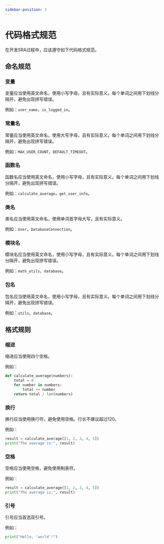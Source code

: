 ```yaml
---
sidebar-position: 3
---
```


# 代码格式规范
在开发SRA过程中，应该遵守如下代码格式规范。

## 命名规范

### 变量
   变量应当使用英文命名，使用小写字母，且有实际意义。每个单词之间用下划线分隔开，避免出现拼写错误。
   
   例如：`user_name`，`is_logged_in`。

### 常量名
   常量应当使用英文命名，使用大写字母，且有实际意义。每个单词之间用下划线分隔开，避免出现拼写错误。

   例如：`MAX_USER_COUNT`，`DEFAULT_TIMEOUT`。

### 函数名
   函数名应当使用英文命名，使用小写字母，且有实际意义。每个单词之间用下划线分隔开，避免出现拼写错误。

   例如：`calculate_average`，`get_user_info`。

### 类名
   类名应当使用英文命名，使用单词首字母大写，且有实际意义。

   例如：`User`，`DatabaseConnection`。

### 模块名
   模块名应当使用英文命名，使用小写字母，且有实际意义。每个单词之间用下划线分隔开，避免出现拼写错误。

   例如：`math_utils`，`database`。

### 包名
   包名应当使用英文命名，使用小写字母，且有实际意义。每个单词之间用下划线分隔开，避免出现拼写错误。

   例如：`utils`，`database`。

## 格式规则

### 缩进
   缩进应当使用四个空格。

   例如：

   ```python
   def calculate_average(numbers):
       total = 0
       for number in numbers:
           total += number
       return total / len(numbers)
   ```
### 换行
   换行应当使用换行符，避免使用空格。行长不建议超过120。

   例如：

   ```python
   result = calculate_average([1, 2, 3, 4, 5])
   print("The average is:", result)
   ```

### 空格
   空格应当使用空格，避免使用制表符。

   例如：

   ```python
   result = calculate_average([1, 2, 3, 4, 5])
   print("The average is:", result)
   ```

### 引号
   引号应当首选双引号。

   例如：

   ```python
   print("Hello, 'world'!")
   ```
